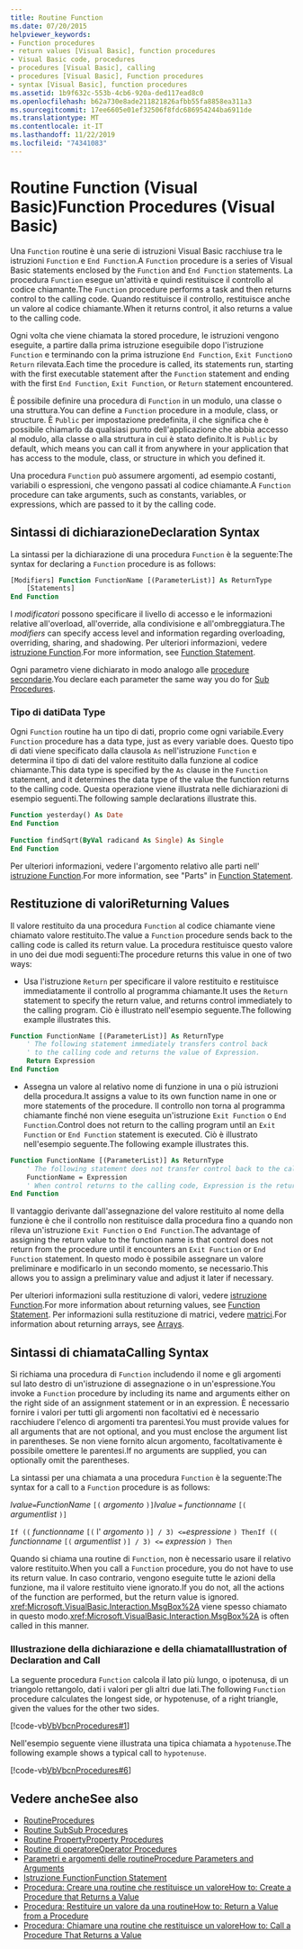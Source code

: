 ```yaml
---
title: Routine Function
ms.date: 07/20/2015
helpviewer_keywords:
- Function procedures
- return values [Visual Basic], function procedures
- Visual Basic code, procedures
- procedures [Visual Basic], calling
- procedures [Visual Basic], Function procedures
- syntax [Visual Basic], function procedures
ms.assetid: 1b9f632c-553b-4cb6-920a-ded117ead8c0
ms.openlocfilehash: b62a730e8ade211821826afbb55fa8858ea311a3
ms.sourcegitcommit: 17ee6605e01ef32506f8fdc686954244ba6911de
ms.translationtype: MT
ms.contentlocale: it-IT
ms.lasthandoff: 11/22/2019
ms.locfileid: "74341083"
---
```

# <a name="function-procedures-visual-basic"></a><span data-ttu-id="68251-102">Routine Function (Visual Basic)</span><span class="sxs-lookup"><span data-stu-id="68251-102">Function Procedures (Visual Basic)</span></span>
<span data-ttu-id="68251-103">Una `Function` routine è una serie di istruzioni Visual Basic racchiuse tra le istruzioni `Function` e `End Function`.</span><span class="sxs-lookup"><span data-stu-id="68251-103">A `Function` procedure is a series of Visual Basic statements enclosed by the `Function` and `End Function` statements.</span></span> <span data-ttu-id="68251-104">La procedura `Function` esegue un'attività e quindi restituisce il controllo al codice chiamante.</span><span class="sxs-lookup"><span data-stu-id="68251-104">The `Function` procedure performs a task and then returns control to the calling code.</span></span> <span data-ttu-id="68251-105">Quando restituisce il controllo, restituisce anche un valore al codice chiamante.</span><span class="sxs-lookup"><span data-stu-id="68251-105">When it returns control, it also returns a value to the calling code.</span></span>  
  
 <span data-ttu-id="68251-106">Ogni volta che viene chiamata la stored procedure, le istruzioni vengono eseguite, a partire dalla prima istruzione eseguibile dopo l'istruzione `Function` e terminando con la prima istruzione `End Function`, `Exit Function`o `Return` rilevata.</span><span class="sxs-lookup"><span data-stu-id="68251-106">Each time the procedure is called, its statements run, starting with the first executable statement after the `Function` statement and ending with the first `End Function`, `Exit Function`, or `Return` statement encountered.</span></span>  
  
 <span data-ttu-id="68251-107">È possibile definire una procedura di `Function` in un modulo, una classe o una struttura.</span><span class="sxs-lookup"><span data-stu-id="68251-107">You can define a `Function` procedure in a module, class, or structure.</span></span> <span data-ttu-id="68251-108">È `Public` per impostazione predefinita, il che significa che è possibile chiamarlo da qualsiasi punto dell'applicazione che abbia accesso al modulo, alla classe o alla struttura in cui è stato definito.</span><span class="sxs-lookup"><span data-stu-id="68251-108">It is `Public` by default, which means you can call it from anywhere in your application that has access to the module, class, or structure in which you defined it.</span></span>  
  
 <span data-ttu-id="68251-109">Una procedura `Function` può assumere argomenti, ad esempio costanti, variabili o espressioni, che vengono passati al codice chiamante.</span><span class="sxs-lookup"><span data-stu-id="68251-109">A `Function` procedure can take arguments, such as constants, variables, or expressions, which are passed to it by the calling code.</span></span>  
  
## <a name="declaration-syntax"></a><span data-ttu-id="68251-110">Sintassi di dichiarazione</span><span class="sxs-lookup"><span data-stu-id="68251-110">Declaration Syntax</span></span>  
 <span data-ttu-id="68251-111">La sintassi per la dichiarazione di una procedura `Function` è la seguente:</span><span class="sxs-lookup"><span data-stu-id="68251-111">The syntax for declaring a `Function` procedure is as follows:</span></span>  
  
```vb  
[Modifiers] Function FunctionName [(ParameterList)] As ReturnType  
    [Statements]  
End Function  
```  
  
 <span data-ttu-id="68251-112">I *modificatori* possono specificare il livello di accesso e le informazioni relative all'overload, all'override, alla condivisione e all'ombreggiatura.</span><span class="sxs-lookup"><span data-stu-id="68251-112">The *modifiers* can specify access level and information regarding overloading, overriding, sharing, and shadowing.</span></span> <span data-ttu-id="68251-113">Per ulteriori informazioni, vedere [istruzione Function](../../../../visual-basic/language-reference/statements/function-statement.md).</span><span class="sxs-lookup"><span data-stu-id="68251-113">For more information, see [Function Statement](../../../../visual-basic/language-reference/statements/function-statement.md).</span></span>  
  
 <span data-ttu-id="68251-114">Ogni parametro viene dichiarato in modo analogo alle [procedure secondarie](./sub-procedures.md).</span><span class="sxs-lookup"><span data-stu-id="68251-114">You declare each parameter the same way you do for [Sub Procedures](./sub-procedures.md).</span></span>  
  
### <a name="data-type"></a><span data-ttu-id="68251-115">Tipo di dati</span><span class="sxs-lookup"><span data-stu-id="68251-115">Data Type</span></span>  
 <span data-ttu-id="68251-116">Ogni `Function` routine ha un tipo di dati, proprio come ogni variabile.</span><span class="sxs-lookup"><span data-stu-id="68251-116">Every `Function` procedure has a data type, just as every variable does.</span></span> <span data-ttu-id="68251-117">Questo tipo di dati viene specificato dalla clausola `As` nell'istruzione `Function` e determina il tipo di dati del valore restituito dalla funzione al codice chiamante.</span><span class="sxs-lookup"><span data-stu-id="68251-117">This data type is specified by the `As` clause in the `Function` statement, and it determines the data type of the value the function returns to the calling code.</span></span> <span data-ttu-id="68251-118">Questa operazione viene illustrata nelle dichiarazioni di esempio seguenti.</span><span class="sxs-lookup"><span data-stu-id="68251-118">The following sample declarations illustrate this.</span></span>  
  
```vb  
Function yesterday() As Date  
End Function  
  
Function findSqrt(ByVal radicand As Single) As Single  
End Function  
```  
  
 <span data-ttu-id="68251-119">Per ulteriori informazioni, vedere l'argomento relativo alle parti nell' [istruzione Function](../../../../visual-basic/language-reference/statements/function-statement.md).</span><span class="sxs-lookup"><span data-stu-id="68251-119">For more information, see "Parts" in [Function Statement](../../../../visual-basic/language-reference/statements/function-statement.md).</span></span>  
  
## <a name="returning-values"></a><span data-ttu-id="68251-120">Restituzione di valori</span><span class="sxs-lookup"><span data-stu-id="68251-120">Returning Values</span></span>  
 <span data-ttu-id="68251-121">Il valore restituito da una procedura `Function` al codice chiamante viene chiamato valore restituito.</span><span class="sxs-lookup"><span data-stu-id="68251-121">The value a `Function` procedure sends back to the calling code is called its return value.</span></span> <span data-ttu-id="68251-122">La procedura restituisce questo valore in uno dei due modi seguenti:</span><span class="sxs-lookup"><span data-stu-id="68251-122">The procedure returns this value in one of two ways:</span></span>  
  
- <span data-ttu-id="68251-123">Usa l'istruzione `Return` per specificare il valore restituito e restituisce immediatamente il controllo al programma chiamante.</span><span class="sxs-lookup"><span data-stu-id="68251-123">It uses the `Return` statement to specify the return value, and returns control immediately to the calling program.</span></span> <span data-ttu-id="68251-124">Ciò è illustrato nell'esempio seguente.</span><span class="sxs-lookup"><span data-stu-id="68251-124">The following example illustrates this.</span></span>  
  
```vb  
Function FunctionName [(ParameterList)] As ReturnType  
    ' The following statement immediately transfers control back  
    ' to the calling code and returns the value of Expression.  
    Return Expression  
End Function  
```  
  
- <span data-ttu-id="68251-125">Assegna un valore al relativo nome di funzione in una o più istruzioni della procedura.</span><span class="sxs-lookup"><span data-stu-id="68251-125">It assigns a value to its own function name in one or more statements of the procedure.</span></span> <span data-ttu-id="68251-126">Il controllo non torna al programma chiamante finché non viene eseguita un'istruzione `Exit Function` o `End Function`.</span><span class="sxs-lookup"><span data-stu-id="68251-126">Control does not return to the calling program until an `Exit Function` or `End Function` statement is executed.</span></span> <span data-ttu-id="68251-127">Ciò è illustrato nell'esempio seguente.</span><span class="sxs-lookup"><span data-stu-id="68251-127">The following example illustrates this.</span></span>  
  
```vb  
Function FunctionName [(ParameterList)] As ReturnType  
    ' The following statement does not transfer control back to the calling code.  
    FunctionName = Expression  
    ' When control returns to the calling code, Expression is the return value.  
End Function  
```  
  
 <span data-ttu-id="68251-128">Il vantaggio derivante dall'assegnazione del valore restituito al nome della funzione è che il controllo non restituisce dalla procedura fino a quando non rileva un'istruzione `Exit Function` o `End Function`.</span><span class="sxs-lookup"><span data-stu-id="68251-128">The advantage of assigning the return value to the function name is that control does not return from the procedure until it encounters an `Exit Function` or `End Function` statement.</span></span> <span data-ttu-id="68251-129">In questo modo è possibile assegnare un valore preliminare e modificarlo in un secondo momento, se necessario.</span><span class="sxs-lookup"><span data-stu-id="68251-129">This allows you to assign a preliminary value and adjust it later if necessary.</span></span>  
  
 <span data-ttu-id="68251-130">Per ulteriori informazioni sulla restituzione di valori, vedere [istruzione Function](../../../../visual-basic/language-reference/statements/function-statement.md).</span><span class="sxs-lookup"><span data-stu-id="68251-130">For more information about returning values, see [Function Statement](../../../../visual-basic/language-reference/statements/function-statement.md).</span></span> <span data-ttu-id="68251-131">Per informazioni sulla restituzione di matrici, vedere [matrici](../../../../visual-basic/programming-guide/language-features/arrays/index.md).</span><span class="sxs-lookup"><span data-stu-id="68251-131">For information about returning arrays, see [Arrays](../../../../visual-basic/programming-guide/language-features/arrays/index.md).</span></span>  
  
## <a name="calling-syntax"></a><span data-ttu-id="68251-132">Sintassi di chiamata</span><span class="sxs-lookup"><span data-stu-id="68251-132">Calling Syntax</span></span>  
 <span data-ttu-id="68251-133">Si richiama una procedura di `Function` includendo il nome e gli argomenti sul lato destro di un'istruzione di assegnazione o in un'espressione.</span><span class="sxs-lookup"><span data-stu-id="68251-133">You invoke a `Function` procedure by including its name and arguments either on the right side of an assignment statement or in an expression.</span></span> <span data-ttu-id="68251-134">È necessario fornire i valori per tutti gli argomenti non facoltativi ed è necessario racchiudere l'elenco di argomenti tra parentesi.</span><span class="sxs-lookup"><span data-stu-id="68251-134">You must provide values for all arguments that are not optional, and you must enclose the argument list in parentheses.</span></span> <span data-ttu-id="68251-135">Se non viene fornito alcun argomento, facoltativamente è possibile omettere le parentesi.</span><span class="sxs-lookup"><span data-stu-id="68251-135">If no arguments are supplied, you can optionally omit the parentheses.</span></span>  
  
 <span data-ttu-id="68251-136">La sintassi per una chiamata a una procedura `Function` è la seguente:</span><span class="sxs-lookup"><span data-stu-id="68251-136">The syntax for a call to a `Function` procedure is as follows:</span></span>  
  
 <span data-ttu-id="68251-137">*lvalue*`=`*FunctionName* `[(` *argomento* `)]`</span><span class="sxs-lookup"><span data-stu-id="68251-137">*lvalue*  `=`  *functionname* `[(` *argumentlist* `)]`</span></span>  
  
 <span data-ttu-id="68251-138">`If ((` *functionname* `[(` l' *argomento* `)] / 3) <=`*espressione* `) Then`</span><span class="sxs-lookup"><span data-stu-id="68251-138">`If ((` *functionname* `[(` *argumentlist* `)] / 3) <=`  *expression* `) Then`</span></span>  
  
 <span data-ttu-id="68251-139">Quando si chiama una routine di `Function`, non è necessario usare il relativo valore restituito.</span><span class="sxs-lookup"><span data-stu-id="68251-139">When you call a `Function` procedure, you do not have to use its return value.</span></span> <span data-ttu-id="68251-140">In caso contrario, vengono eseguite tutte le azioni della funzione, ma il valore restituito viene ignorato.</span><span class="sxs-lookup"><span data-stu-id="68251-140">If you do not, all the actions of the function are performed, but the return value is ignored.</span></span> <span data-ttu-id="68251-141"><xref:Microsoft.VisualBasic.Interaction.MsgBox%2A> viene spesso chiamato in questo modo.</span><span class="sxs-lookup"><span data-stu-id="68251-141"><xref:Microsoft.VisualBasic.Interaction.MsgBox%2A> is often called in this manner.</span></span>  
  
### <a name="illustration-of-declaration-and-call"></a><span data-ttu-id="68251-142">Illustrazione della dichiarazione e della chiamata</span><span class="sxs-lookup"><span data-stu-id="68251-142">Illustration of Declaration and Call</span></span>  
 <span data-ttu-id="68251-143">La seguente procedura `Function` calcola il lato più lungo, o ipotenusa, di un triangolo rettangolo, dati i valori per gli altri due lati.</span><span class="sxs-lookup"><span data-stu-id="68251-143">The following `Function` procedure calculates the longest side, or hypotenuse, of a right triangle, given the values for the other two sides.</span></span>  
  
 [!code-vb[VbVbcnProcedures#1](~/samples/snippets/visualbasic/VS_Snippets_VBCSharp/VbVbcnProcedures/VB/Class1.vb#1)]  
  
 <span data-ttu-id="68251-144">Nell'esempio seguente viene illustrata una tipica chiamata a `hypotenuse`.</span><span class="sxs-lookup"><span data-stu-id="68251-144">The following example shows a typical call to `hypotenuse`.</span></span>  
  
 [!code-vb[VbVbcnProcedures#6](~/samples/snippets/visualbasic/VS_Snippets_VBCSharp/VbVbcnProcedures/VB/Class1.vb#6)]  
  
## <a name="see-also"></a><span data-ttu-id="68251-145">Vedere anche</span><span class="sxs-lookup"><span data-stu-id="68251-145">See also</span></span>

- [<span data-ttu-id="68251-146">Routine</span><span class="sxs-lookup"><span data-stu-id="68251-146">Procedures</span></span>](./index.md)
- [<span data-ttu-id="68251-147">Routine Sub</span><span class="sxs-lookup"><span data-stu-id="68251-147">Sub Procedures</span></span>](./sub-procedures.md)
- [<span data-ttu-id="68251-148">Routine Property</span><span class="sxs-lookup"><span data-stu-id="68251-148">Property Procedures</span></span>](./property-procedures.md)
- [<span data-ttu-id="68251-149">Routine di operatore</span><span class="sxs-lookup"><span data-stu-id="68251-149">Operator Procedures</span></span>](./operator-procedures.md)
- [<span data-ttu-id="68251-150">Parametri e argomenti delle routine</span><span class="sxs-lookup"><span data-stu-id="68251-150">Procedure Parameters and Arguments</span></span>](./procedure-parameters-and-arguments.md)
- [<span data-ttu-id="68251-151">Istruzione Function</span><span class="sxs-lookup"><span data-stu-id="68251-151">Function Statement</span></span>](../../../../visual-basic/language-reference/statements/function-statement.md)
- [<span data-ttu-id="68251-152">Procedura: Creare una routine che restituisce un valore</span><span class="sxs-lookup"><span data-stu-id="68251-152">How to: Create a Procedure that Returns a Value</span></span>](./how-to-create-a-procedure-that-returns-a-value.md)
- [<span data-ttu-id="68251-153">Procedura: Restituire un valore da una routine</span><span class="sxs-lookup"><span data-stu-id="68251-153">How to: Return a Value from a Procedure</span></span>](./how-to-return-a-value-from-a-procedure.md)
- [<span data-ttu-id="68251-154">Procedura: Chiamare una routine che restituisce un valore</span><span class="sxs-lookup"><span data-stu-id="68251-154">How to: Call a Procedure That Returns a Value</span></span>](./how-to-call-a-procedure-that-returns-a-value.md)
